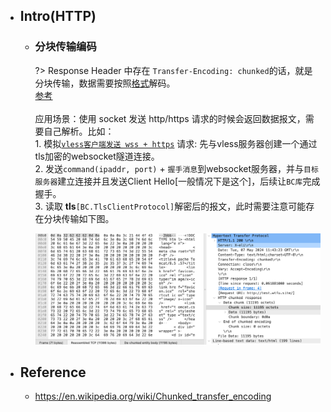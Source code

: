 * ## Intro(HTTP)

    + ### 分块传输编码

        ?> Response Header 中存在 `Transfer-Encoding: chunked`的话，就是分块传输，数据需要按照[格式](https://zh.wikipedia.org/wiki/分块传输编码#格式)解码。
        <br> [参考](https://en.wikipedia.org/wiki/Chunked_transfer_encoding)
        <br><br> 应用场景：使用 socket 发送 http/https 请求的时候会返回数据报文，需要自己解析。比如：
        <br>1. 模拟[`vless客户端发送 wss + https`](https://github.com/12302-bak/idea-test-project/blob/learning/_4_springmvc/src/main/java/site/wtfu/framework/utils/TLSTest.java) 请求: 先与vless服务器创建一个通过tls加密的websocket隧道连接。
        <br>2. 发送`command(ipaddr, port)` + `握手消息`到websocket服务器，并与`目标服务器`建立连接并且发送Client Hello[一般情况下是这个]，后续让`BC库`完成握手。
        <br>3. 读取 **tls**`[BC.TlsClientProtocol]`解密后的报文，此时需要注意可能存在分块传输如下图。

        ![](/.images/devops/network/http/http-response-chunked-encoding-01.png ':size=70%')

* ## Reference
    + https://en.wikipedia.org/wiki/Chunked_transfer_encoding